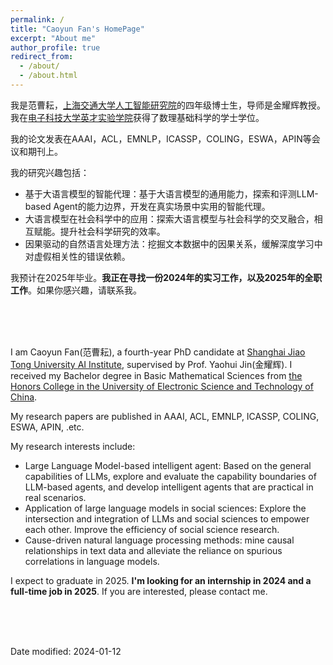```yaml
---
permalink: /
title: "Caoyun Fan's HomePage"
excerpt: "About me"
author_profile: true
redirect_from: 
  - /about/
  - /about.html
---
```


我是范曹耘，[上海交通大学人工智能研究院](https://ai.sjtu.edu.cn/)的四年级博士生，导师是金耀辉教授。我在[电子科技大学英才实验学院](https://www.yingcai.uestc.edu.cn/)获得了数理基础科学的学士学位。

我的论文发表在AAAI，ACL，EMNLP，ICASSP，COLING，ESWA，APIN等会议和期刊上。

我的研究兴趣包括：
* 基于大语言模型的智能代理：基于大语言模型的通用能力，探索和评测LLM-based Agent的能力边界，开发在真实场景中实用的智能代理。
* 大语言模型在社会科学中的应用：探索大语言模型与社会科学的交叉融合，相互赋能。提升社会科学研究的效率。
* 因果驱动的自然语言处理方法：挖掘文本数据中的因果关系，缓解深度学习中对虚假相关性的错误依赖。

我预计在2025年毕业。**我正在寻找一份2024年的实习工作，以及2025年的全职工作**。如果你感兴趣，请联系我。

<br>
<br>
<br>

I am Caoyun Fan(范曹耘), a fourth-year PhD candidate at [Shanghai Jiao Tong University AI Institute](https://ai.sjtu.edu.cn/), supervised by Prof. Yaohui Jin(金耀辉). I received my Bachelor degree in Basic Mathematical Sciences from [the Honors College in the University of Electronic Science and Technology of China](https://www.yingcai.uestc.edu.cn/). 

My research papers are published in AAAI, ACL, EMNLP, ICASSP, COLING, ESWA, APIN, .etc.  

My research interests include:
* Large Language Model-based intelligent agent: Based on the general capabilities of LLMs, explore and evaluate the capability boundaries of LLM-based agents, and develop intelligent agents that are practical in real scenarios. 
* Application of large language models in social sciences: Explore the intersection and integration of LLMs and social sciences to empower each other. Improve the efficiency of social science research. 
* Cause-driven natural language processing methods: mine causal relationships in text data and alleviate the reliance on spurious correlations in language models.

I expect to graduate in 2025. **I'm looking for an internship in 2024 and a full-time job in 2025**. If you are interested, please contact me. 

<br>
<br>
<br>

Date modified: 2024-01-12

<br>
<br>
<br>
